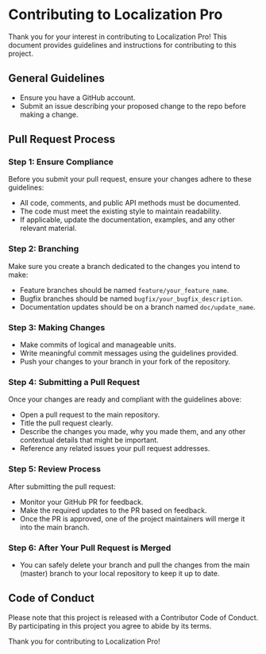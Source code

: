 # Contributing to Localization Pro

Thank you for your interest in contributing to Localization Pro! This document provides guidelines and instructions for contributing to this project.

## General Guidelines

- Ensure you have a GitHub account.
- Submit an issue describing your proposed change to the repo before making a change.

## Pull Request Process

### Step 1: Ensure Compliance

Before you submit your pull request, ensure your changes adhere to these guidelines:

- All code, comments, and public API methods must be documented.
- The code must meet the existing style to maintain readability.
- If applicable, update the documentation, examples, and any other relevant material.

### Step 2: Branching

Make sure you create a branch dedicated to the changes you intend to make:

- Feature branches should be named `feature/your_feature_name`.
- Bugfix branches should be named `bugfix/your_bugfix_description`.
- Documentation updates should be on a branch named `doc/update_name`.

### Step 3: Making Changes

- Make commits of logical and manageable units.
- Write meaningful commit messages using the guidelines provided.
- Push your changes to your branch in your fork of the repository.

### Step 4: Submitting a Pull Request

Once your changes are ready and compliant with the guidelines above:

- Open a pull request to the main repository.
- Title the pull request clearly.
- Describe the changes you made, why you made them, and any other contextual details that might be important.
- Reference any related issues your pull request addresses.

### Step 5: Review Process

After submitting the pull request:

- Monitor your GitHub PR for feedback.
- Make the required updates to the PR based on feedback.
- Once the PR is approved, one of the project maintainers will merge it into the main branch.

### Step 6: After Your Pull Request is Merged

- You can safely delete your branch and pull the changes from the main (master) branch to your local repository to keep it up to date.

## Code of Conduct

Please note that this project is released with a Contributor Code of Conduct. By participating in this project you agree to abide by its terms.

Thank you for contributing to Localization Pro!
